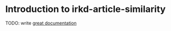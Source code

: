 # Introduction to irkd-article-similarity

TODO: write [great documentation](http://jacobian.org/writing/great-documentation/what-to-write/)
